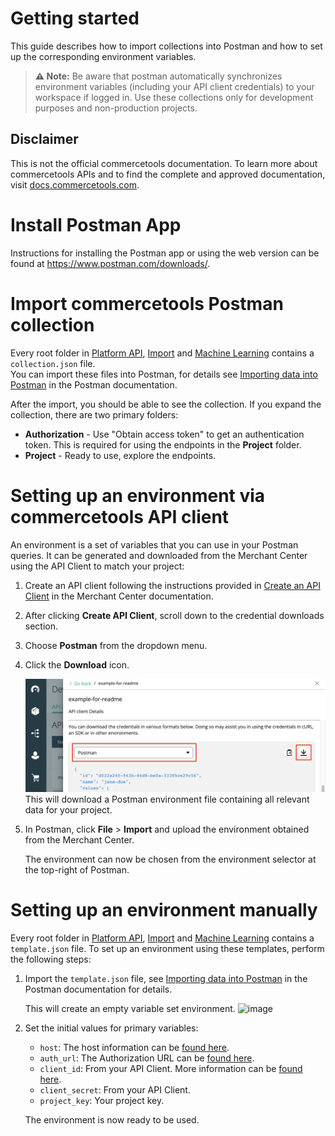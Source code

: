 # Getting started

This guide describes how to import collections into Postman and how to set up the corresponding environment variables.

> **:warning: Note:** Be aware that postman automatically synchronizes environment variables (including your API client credentials) to your workspace if logged in. Use these collections only for development purposes and non-production projects.

## Disclaimer

This is not the official commercetools documentation.
To learn more about commercetools APIs and to find the complete and approved documentation, visit [docs.commercetools.com](http://docs.commercetools.com/).

# Install Postman App

Instructions for installing the Postman app or using the web version can be found at https://www.postman.com/downloads/.

# Import commercetools Postman collection

Every root folder in [Platform API](api/), [Import](import/) and [Machine Learning](ml/) contains a `collection.json` file.  
You can import these files into Postman, for details see [Importing data into Postman](https://learning.postman.com/docs/getting-started/importing-and-exporting-data/#importing-data-into-postman) in the Postman documentation.

After the import, you should be able to see the collection. If you expand the collection, there are two primary folders:

- **Authorization** - Use "Obtain access token" to get an authentication token. This is required for using the endpoints in the **Project** folder.
- **Project** - Ready to use, explore the endpoints.

# Setting up an environment via commercetools API client

An environment is a set of variables that you can use in your Postman queries. It can be generated and downloaded from the Merchant Center using the API Client to match your project:

1. Create an API client following the instructions provided in [Create an API Client](https://docs.commercetools.com/merchant-center/api-clients#create-an-api-client) in the Merchant Center documentation.
1. After clicking **Create API Client**, scroll down to the credential downloads section.
1. Choose **Postman** from the dropdown menu.
1. Click the **Download** icon.

   ![image](postman-environment-download.png)
   This will download a Postman environment file containing all relevant data for your project.

1. In Postman, click **File** > **Import** and upload the environment obtained from the Merchant Center.

   The environment can now be chosen from the environment selector at the top-right of Postman.

# Setting up an environment manually

Every root folder in [Platform API](api/), [Import](import/) and [Machine Learning](ml/) contains a `template.json` file.
To set up an environment using these templates, perform the following steps:

1. Import the `template.json` file, see [Importing data into Postman](https://learning.postman.com/docs/getting-started/importing-and-exporting-data/#importing-data-into-postman) in the Postman documentation for details.

   This will create an empty variable set environment.
   ![image](https://user-images.githubusercontent.com/4946943/141699543-9f626cd3-5dcf-4b8d-94ad-f0045fc15b44.png)

1. Set the initial values for primary variables:

   - `host`: The host information can be [found here](https://docs.commercetools.com/api/general-concepts#hosts).
   - `auth_url`: The Authorization URL can be [found here](https://docs.commercetools.com/api/authorization#requesting-an-access-token-using-commercetools-oauth-20-server).
   - `client_id`: From your API Client. More information can be [found here](https://docs.commercetools.com/merchant-center/api-clients#create-an-api-client).
   - `client_secret`: From your API Client.
   - `project_key`: Your project key.

   The environment is now ready to be used.
